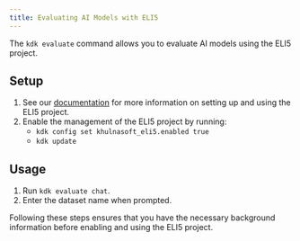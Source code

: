 ```yaml
---
title: Evaluating AI Models with ELI5
---
```


The `kdk evaluate` command allows you to evaluate AI models using the ELI5 project.

## Setup

1. See our [documentation](https://gitlab.com/gitlab-org/ai-powered/eli5/-/tree/main/doc?ref_type=heads) for more information on setting up and using the ELI5 project.
1. Enable the management of the ELI5 project by running:
   - `kdk config set khulnasoft_eli5.enabled true`
   - `kdk update`

## Usage

1. Run `kdk evaluate chat`.
1. Enter the dataset name when prompted.

Following these steps ensures that you have the necessary background information before enabling and using the ELI5 project.
